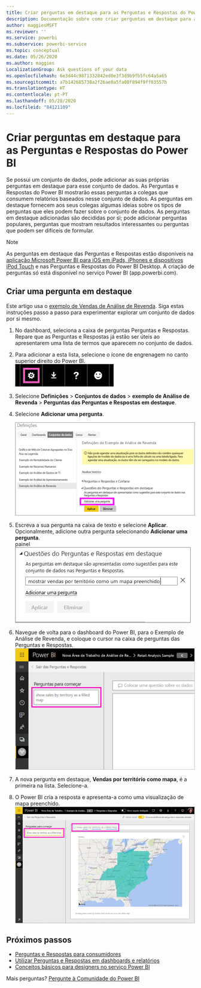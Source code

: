 ```yaml
---
title: Criar perguntas em destaque para as Perguntas e Respostas do Power BI
description: Documentação sobre como criar perguntas em destaque para as Perguntas e Respostas do Power BI
author: maggiesMSFT
ms.reviewer: ''
ms.service: powerbi
ms.subservice: powerbi-service
ms.topic: conceptual
ms.date: 05/26/2020
ms.author: maggies
LocalizationGroup: Ask questions of your data
ms.openlocfilehash: 6e3d44c9871332842ed0e3f3d9b9fb5fc64a5a65
ms.sourcegitcommit: a7b142685738a2f26ae0a5fa08f894f9ff03557b
ms.translationtype: HT
ms.contentlocale: pt-PT
ms.lasthandoff: 05/28/2020
ms.locfileid: "84121109"
---
```

# <a name="create-featured-questions-for-power-bi-qa"></a>Criar perguntas em destaque para as Perguntas e Respostas do Power BI
Se possui um conjunto de dados, pode adicionar as suas próprias perguntas em destaque para esse conjunto de dados. As Perguntas e Respostas do Power BI mostrarão essas perguntas a colegas que consumem relatórios baseados nesse conjunto de dados.  As perguntas em destaque fornecem aos seus colegas algumas ideias sobre os tipos de perguntas que eles podem fazer sobre o conjunto de dados. As perguntas em destaque adicionadas são decididas por si; pode adicionar perguntas populares, perguntas que mostram resultados interessantes ou perguntas que podem ser difíceis de formular.


> [!NOTE]
> As perguntas em destaque das Perguntas e Respostas estão disponíveis na [aplicação Microsoft Power BI para iOS em iPads, iPhones e dispositivos iPod Touch](../consumer/mobile/mobile-apps-ios-qna.md) e nas Perguntas e Respostas do Power BI Desktop. A criação de perguntas só está disponível no serviço Power BI (app.powerbi.com).
> 

## <a name="create-a-featured-question"></a>Criar uma pergunta em destaque

Este artigo usa o [exemplo de Vendas de Análise de Revenda](sample-datasets.md). Siga estas instruções passo a passo para experimentar explorar um conjunto de dados por si mesmo.

1. No dashboard, seleciona a caixa de perguntas Perguntas e Respostas.   Repare que as Perguntas e Respostas já estão ser úteis ao apresentarem uma lista de termos que aparecem no conjunto de dados.
2. Para adicionar a esta lista, selecione o ícone de engrenagem no canto superior direito do Power BI.  
   ![ícone de engrenagem](media/service-q-and-a-create-featured-questions/pbi_gearicon2.jpg)
3. Selecione **Definições** &gt; **Conjuntos de dados** &gt; **exemplo de Análise de Revenda** &gt; **Perguntas das Perguntas e Respostas em destaque**.  
4. Selecione **Adicionar uma pergunta**.
   
   ![Menu Definições](media/service-q-and-a-create-featured-questions/power-bi-settings.png)
5. Escreva a sua pergunta na caixa de texto e selecione **Aplicar**.   Opcionalmente, adicione outra pergunta selecionando **Adicionar uma pergunta**.  
   painel ![Perguntas das Perguntas e Respostas em destaque](media/service-q-and-a-create-featured-questions/power-bi-type-featured-question.png)
6. Navegue de volta para o dashboard do Power BI, para o Exemplo de Análise de Revenda, e coloque o cursor na caixa de perguntas das Perguntas e Respostas.   
   ![Caixa Perguntas e Respostas com uma pergunta em destaque](media/service-q-and-a-create-featured-questions/power-bi-qna-featured-question-to-start.png)
7. A nova pergunta em destaque, **Vendas por território como mapa**, é a primeira na lista. Selecione-a.  
8. O Power BI cria a resposta e apresenta-a como uma visualização de mapa preenchido.  
   ![Pergunta em destaque das Perguntas e Respostas respondida: visualização de mapas](media/service-q-and-a-create-featured-questions/power-bi-qna-featured-question.png)

## <a name="next-steps"></a>Próximos passos

- [Perguntas e Respostas para consumidores](../consumer/end-user-q-and-a.md)  
- [Utilizar Perguntas e Respostas em dashboards e relatórios](power-bi-tutorial-q-and-a.md)  
- [Conceitos básicos para designers no serviço Power BI](../fundamentals/service-basic-concepts.md)  

Mais perguntas? [Pergunte à Comunidade do Power BI](https://community.powerbi.com/)
